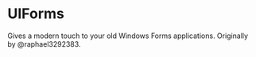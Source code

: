 # UIForms
Gives a modern touch to your old Windows Forms applications. Originally by @raphael3292383.
